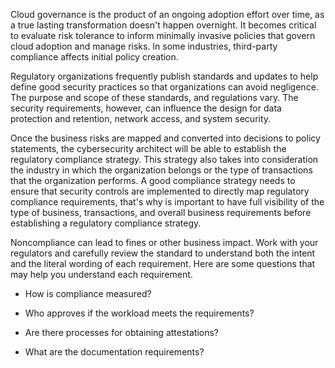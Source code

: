 Cloud governance is the product of an ongoing adoption effort over time,
as a true lasting transformation doesn\'t happen overnight. It becomes
critical to evaluate risk tolerance to inform minimally invasive
policies that govern cloud adoption and manage risks. In some
industries, third-party compliance affects initial policy creation.

Regulatory organizations frequently publish standards and updates to
help define good security practices so that organizations can avoid
negligence. The purpose and scope of these standards, and regulations
vary. The security requirements, however, can influence the design for
data protection and retention, network access, and system security.

Once the business risks are mapped and converted into decisions to
policy statements, the cybersecurity architect will be able to establish
the regulatory compliance strategy. This strategy also takes into
consideration the industry in which the organization belongs or the type
of transactions that the organization performs. A good compliance
strategy needs to ensure that security controls are implemented to
directly map regulatory compliance requirements, that's why is important
to have full visibility of the type of business, transactions, and
overall business requirements before establishing a regulatory
compliance strategy.

Noncompliance can lead to fines or other business impact. Work with your
regulators and carefully review the standard to understand both the
intent and the literal wording of each requirement. Here are some
questions that may help you understand each requirement.

- How is compliance measured?

- Who approves if the workload meets the requirements?

- Are there processes for obtaining attestations?

- What are the documentation requirements?